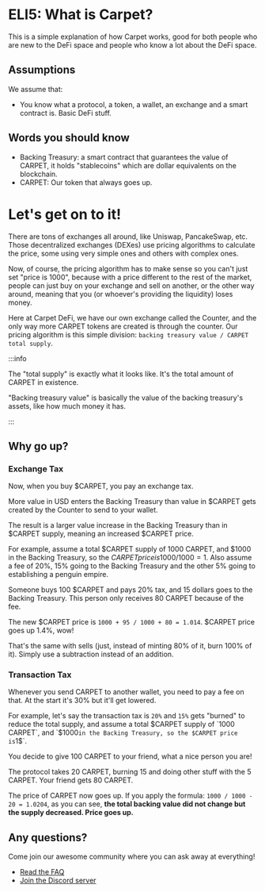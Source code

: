 # ELI5: What is Carpet?

This is a simple explanation of how Carpet works, good for both people who are new to the DeFi space and people who know a lot about the DeFi space.

## Assumptions

We assume that:

- You know what a protocol, a token, a wallet, an exchange and a smart contract is. Basic DeFi stuff.

## Words you should know

- Backing Treasury: a smart contract that guarantees the value of CARPET, it holds "stablecoins" which are dollar equivalents on the blockchain.
- CARPET: Our token that always goes up.

# Let's get on to it!

There are tons of exchanges all around, like Uniswap, PancakeSwap, etc. Those decentralized exchanges (DEXes) use pricing algorithms to calculate the price, some using very simple ones and others with complex ones.

Now, of course, the pricing algorithm has to make sense so you can't just set "price is 1000", because with a price different to the rest of the market, people can just buy on your exchange and sell on another, or the other way around, meaning that you (or whoever's providing the liquidity) loses money.

Here at Carpet DeFi, we have our own exchange called the Counter, and the only way more CARPET tokens are created is through the counter. Our pricing algorithm is this simple division: `backing treasury value / CARPET total supply`.

:::info

The "total supply" is exactly what it looks like. It's the total amount of CARPET in existence.

"Backing treasury value" is basically the value of the backing treasury's assets, like how much money it has.

:::

## Why go up?

### Exchange Tax

Now, when you buy $CARPET, you pay an exchange tax.

More value in USD enters the Backing Treasury
than value in $CARPET gets created by the Counter to send to your wallet.

The result is a larger value increase in the Backing Treasury than in $CARPET supply, meaning an increased $CARPET price.

For example, assume a total $CARPET supply of 1000 CARPET, and $1000 in the Backing Treasury, so the $CARPET price is 1000 / 1000 = 1$. Also assume a fee of 20%, 15% going to the Backing Treasury and the other 5% going to establishing a penguin empire.

Someone buys 100 $CARPET and pays 20% tax, and 15 dollars goes to the Backing Treasury. This person only receives 80 CARPET because of the fee.

The new $CARPET price is `1000 + 95 / 1000 + 80 = 1.014`. $CARPET price goes up 1.4%, wow!

That's the same with sells (just, instead of minting 80% of it, burn 100% of it). Simply use a subtraction instead of an addition.

### Transaction Tax

Whenever you send CARPET to another wallet, you need to pay a fee on that. At the start it's 30% but it'll get lowered.

For example, let's say the transaction tax is `20%` and `15%` gets "burned" to reduce the total supply, and assume a total $CARPET supply of `1000 CARPET`, and `$1000` in the Backing Treasury, so the $CARPET price is `1$`.

You decide to give 100 CARPET to your friend, what a nice person you are!

The protocol takes 20 CARPET, burning 15 and doing other stuff with the 5 CARPET. Your friend gets 80 CARPET.

The price of CARPET now goes up. If you apply the formula: `1000 / 1000 - 20 = 1.0204`, as you can see, **the total backing value did not change but the supply decreased. Price goes up.**

## Any questions?

Come join our awesome community where you can ask away at everything!

- [Read the FAQ](../faq)
- [Join the Discord server](https://discord.gg/TrFAXpBsWU)
